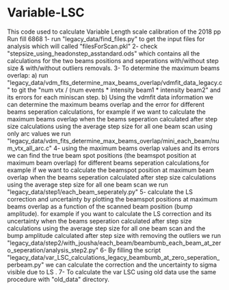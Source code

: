# Variable-LSC
This code used to calculate Variable Length scale calibration of the 2018 pp Run fill 6868 
1- run "legacy_data/find_files.py" to get the input files for analysis which will called "filesForScan.pkl"
2- check "stepsize_using_headonstep_asstandard.ods" which contains all the calculations for the two beams positions and seperations with/without step size & with/without outliers removals.
3- To determine the maximum beams overlap: a) run "legacy_data/vdm_fits_determine_max_beams_overlap/vdmfit_data_legacy.c" to git the "num vtx / (num events * intensity beam1 * intensity beam2" and its errors for each miniscan step. b) Using the vdmfit data information we can determine the maximum beams overlap and the error for different beams seperation calculations, for example if we want to calculate the maximum beams overlap when the beams seperation calculated after step size calculations using the average step size for all one beam scan using only arc values we run "legacy_data/vdm_fits_determine_max_beams_overlap/mini_each_beam/num_vtx_all_arc.c"
4- using the maximum beams overlap values and its errors we can find the true beam spot positions (the beamspot position at maximum beam overlap) for different beams seperation calculations,for example if we want to calculate the beamspot position at maximum beam overlap when the beams seperation calculated after step size calculations using the average step size for all one beam scan we run "legacy_data/step1/each_beam_seperately.py"
5- calculate the LS correction and uncertainty by plotting the beamspot positions at maximum beams overlap as a function of the scanned beam position (bump amplitude). for example if you want to calculate the LS correction and its uncertainty when the beams seperation calculated after step size calculations using the average step size for all one beam scan and the bump amplitude calculated after step size with removing the outliers we run "legacy_data/step2/with_jousha/each_beam/beambumb_each_beam_at_zero_seperation/analysis_step2.py" 
6- By filling the script "legacy_data/var_LSC_calculations_legacy_beambumb_at_zero_seperation_perbeam.py" we can calculate the correction and the uncertainty to sigma visible due to LS .
7- To calculate the var LSC using old data use the same procedure with "old_data" directory.
